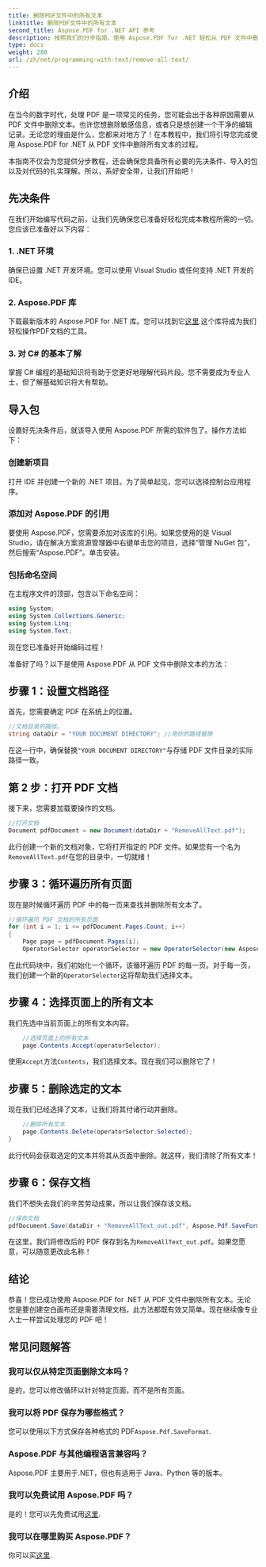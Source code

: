```yaml
---
title: 删除PDF文件中的所有文本
linktitle: 删除PDF文件中的所有文本
second_title: Aspose.PDF for .NET API 参考
description: 按照我们的分步指南，使用 Aspose.PDF for .NET 轻松从 PDF 文件中删除所有文本。
type: docs
weight: 280
url: /zh/net/programming-with-text/remove-all-text/
---
```

## 介绍

在当今的数字时代，处理 PDF 是一项常见的任务，您可能会出于各种原因需要从 PDF 文件中删除文本。也许您想删除敏感信息，或者只是想创建一个干净的编辑记录。无论您的理由是什么，您都来对地方了！在本教程中，我们将引导您完成使用 Aspose.PDF for .NET 从 PDF 文件中删除所有文本的过程。 

本指南不仅会为您提供分步教程，还会确保您具备所有必要的先决条件、导入的包以及对代码的扎实理解。所以，系好安全带，让我们开始吧！

## 先决条件

在我们开始编写代码之前，让我们先确保您已准备好轻松完成本教程所需的一切。您应该已准备好以下内容：

### 1. .NET 环境  
确保已设置 .NET 开发环境。您可以使用 Visual Studio 或任何支持 .NET 开发的 IDE。

### 2. Aspose.PDF 库  
下载最新版本的 Aspose.PDF for .NET 库。您可以找到它[这里](https://releases.aspose.com/pdf/net/).这个库将成为我们轻松操作PDF文档的工具。

### 3. 对 C# 的基本了解  
掌握 C# 编程的基础知识将有助于您更好地理解代码片段。您不需要成为专业人士，但了解基础知识将大有帮助。

## 导入包

设置好先决条件后，就该导入使用 Aspose.PDF 所需的软件包了。操作方法如下：

### 创建新项目  
打开 IDE 并创建一个新的 .NET 项目。为了简单起见，您可以选择控制台应用程序。

### 添加对 Aspose.PDF 的引用  
要使用 Aspose.PDF，您需要添加对该库的引用。如果您使用的是 Visual Studio，请在解决方案资源管理器中右键单击您的项目，选择“管理 NuGet 包”，然后搜索“Aspose.PDF”。单击安装。

### 包括命名空间  
在主程序文件的顶部，包含以下命名空间：

```csharp
using System;
using System.Collections.Generic;
using System.Linq;
using System.Text;
```

现在您已准备好开始编码过程！

准备好了吗？以下是使用 Aspose.PDF 从 PDF 文件中删除文本的方法：

## 步骤 1：设置文档路径

首先，您需要确定 PDF 在系统上的位置。  

```csharp
//文档目录的路径。
string dataDir = "YOUR DOCUMENT DIRECTORY"; //用你的路径替换
```

在这一行中，确保替换`"YOUR DOCUMENT DIRECTORY"`与存储 PDF 文件目录的实际路径一致。

## 第 2 步：打开 PDF 文档

接下来，您需要加载要操作的文档。

```csharp
//打开文档
Document pdfDocument = new Document(dataDir + "RemoveAllText.pdf");
```

此行创建一个新的文档对象，它将打开指定的 PDF 文件。如果您有一个名为`RemoveAllText.pdf`在您的目录中，一切就绪！

## 步骤 3：循环遍历所有页面

现在是时候循环遍历 PDF 中的每一页来查找并删除所有文本了。

```csharp
//循环遍历 PDF 文档的所有页面
for (int i = 1; i <= pdfDocument.Pages.Count; i++)
{
    Page page = pdfDocument.Pages[i];
    OperatorSelector operatorSelector = new OperatorSelector(new Aspose.Pdf.Operators.TextShowOperator());
```

在此代码块中，我们初始化一个循环，该循环遍历 PDF 的每一页。对于每一页，我们创建一个新的`OperatorSelector`这将帮助我们选择文本。

## 步骤 4：选择页面上的所有文本

我们先选中当前页面上的所有文本内容。

```csharp
    //选择页面上的所有文本
    page.Contents.Accept(operatorSelector);
```

使用`Accept`方法`Contents`，我们选择文本。现在我们可以删除它了！

## 步骤 5：删除选定的文本

现在我们已经选择了文本，让我们将其付诸行动并删除。

```csharp
    //删除所有文本
    page.Contents.Delete(operatorSelector.Selected);
}
```

此行代码会获取选定的文本并将其从页面中删除。就这样，我们清除了所有文本！

## 步骤 6：保存文档

我们不想失去我们的辛苦劳动成果，所以让我们保存该文档。 

```csharp
//保存文档
pdfDocument.Save(dataDir + "RemoveAllText_out.pdf", Aspose.Pdf.SaveFormat.Pdf);
```

在这里，我们将修改后的 PDF 保存到名为`RemoveAllText_out.pdf`。如果您愿意，可以随意更改此名称！

## 结论

恭喜！您已成功使用 Aspose.PDF for .NET 从 PDF 文件中删除所有文本。无论您是要创建空白画布还是需要清理文档，此方法都既有效又简单。现在继续像专业人士一样尝试处理您的 PDF 吧！

## 常见问题解答

### 我可以仅从特定页面删除文本吗？
是的，您可以修改循环以针对特定页面，而不是所有页面。

### 我可以将 PDF 保存为哪些格式？
您可以使用以下方式保存各种格式的 PDF`Aspose.Pdf.SaveFormat`.

### Aspose.PDF 与其他编程语言兼容吗？
Aspose.PDF 主要用于.NET，但也有适用于 Java、Python 等的版本。

### 我可以免费试用 Aspose.PDF 吗？
是的！您可以先免费试用[这里](https://releases.aspose.com/).

### 我可以在哪里购买 Aspose.PDF？
你可以买[这里](https://purchase.aspose.com/buy).